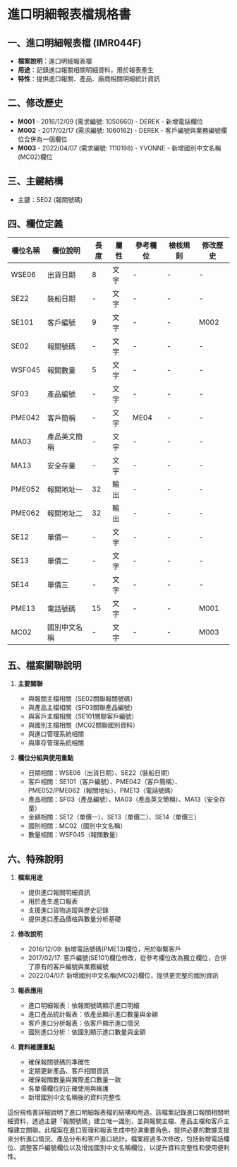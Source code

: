 # 進口明細報表檔規格書

## 一、進口明細報表檔 (IMR044F)
- **檔案說明**：進口明細報表檔
- **用途**：記錄進口報關相關明細資料，用於報表產生
- **特性**：提供進口報關、產品、廠商相關明細統計資訊

## 二、修改歷史
- **M001** - 2016/12/09 (需求編號: 1050660) - DEREK - 新增電話欄位
- **M002** - 2017/02/17 (需求編號: 1060162) - DEREK - 客戶編號與業務編號欄位合併為一個欄位
- **M003** - 2022/04/07 (需求編號: 1110198) - YVONNE - 新增國別中文名稱(MC02)欄位

## 三、主鍵結構
- 主鍵：SE02 (報關號碼)

## 四、欄位定義

| 欄位名稱 | 欄位說明 | 長度 | 屬性 | 參考欄位 | 檢核規則 | 修改歷史 |
|---------|---------|------|-----|---------|----------|---------|
| WSE06 | 出貨日期 | 8 | 文字 | - | - | - |
| SE22 | 裝船日期 | - | 文字 | - | - | - |
| SE101 | 客戶編號 | 9 | 文字 | - | - | M002 |
| SE02 | 報關號碼 | - | 文字 | - | - | - |
| WSF045 | 報關數量 | 5 | 文字 | - | - | - |
| SF03 | 產品編號 | - | 文字 | - | - | - |
| PME042 | 客戶簡稱 | - | 文字 | ME04 | - | - |
| MA03 | 產品英文簡稱 | - | 文字 | - | - | - |
| MA13 | 安全存量 | - | 文字 | - | - | - |
| PME052 | 報關地址一 | 32 | 輸出 | - | - | - |
| PME062 | 報關地址二 | 32 | 輸出 | - | - | - |
| SE12 | 單價一 | - | 文字 | - | - | - |
| SE13 | 單價二 | - | 文字 | - | - | - |
| SE14 | 單價三 | - | 文字 | - | - | - |
| PME13 | 電話號碼 | 15 | 文字 | - | - | M001 |
| MC02 | 國別中文名稱 | - | 文字 | - | - | M003 |

## 五、檔案關聯說明

1. **主要關聯**
   - 與報關主檔相關（SE02關聯報關號碼）
   - 與產品主檔相關（SF03關聯產品編號）
   - 與客戶主檔相關（SE101關聯客戶編號）
   - 與國別主檔相關（MC02關聯國別資料）
   - 與進口管理系統相關
   - 與庫存管理系統相關

2. **欄位分組與使用重點**
   - 日期相關：WSE06（出貨日期）、SE22（裝船日期）
   - 客戶相關：SE101（客戶編號）、PME042（客戶簡稱）、PME052/PME062（報關地址）、PME13（電話號碼）
   - 產品相關：SF03（產品編號）、MA03（產品英文簡稱）、MA13（安全存量）
   - 金額相關：SE12（單價一）、SE13（單價二）、SE14（單價三）
   - 國別相關：MC02（國別中文名稱）
   - 數量相關：WSF045（報關數量）

## 六、特殊說明

1. **檔案用途**
   - 提供進口報關明細資訊
   - 用於產生進口報表
   - 支援進口貨物追蹤與歷史記錄
   - 提供進口產品價格與數量分析基礎

2. **修改說明**
   - 2016/12/09: 新增電話號碼(PME13)欄位，用於聯繫客戶
   - 2017/02/17: 客戶編號(SE101)欄位修改，從參考欄位改為獨立欄位，合併了原有的客戶編號與業務編號
   - 2022/04/07: 新增國別中文名稱(MC02)欄位，提供更完整的國別資訊

3. **報表應用**
   - 進口明細報表：依報關號碼顯示進口明細
   - 進口產品統計報表：依產品顯示進口數量與金額
   - 客戶進口分析報表：依客戶顯示進口情況
   - 國別進口分析：依國別顯示進口數量與金額

4. **資料維護重點**
   - 確保報關號碼的準確性
   - 定期更新產品、客戶相關資訊
   - 確保報關數量與實際進口數量一致
   - 各單價欄位的正確使用與維護
   - 新增國別中文名稱後的資料完整性

這份規格書詳細說明了進口明細報表檔的結構和用途。該檔案記錄進口報關相關明細資料，透過主鍵「報關號碼」建立唯一識別，並與報關主檔、產品主檔和客戶主檔建立關聯。此檔案在進口管理和報表生成中扮演重要角色，提供必要的數據支援來分析進口情況、產品分布和客戶進口統計。檔案經過多次修改，包括新增電話欄位、調整客戶編號欄位以及增加國別中文名稱欄位，以提升資料完整性和使用便利性。 